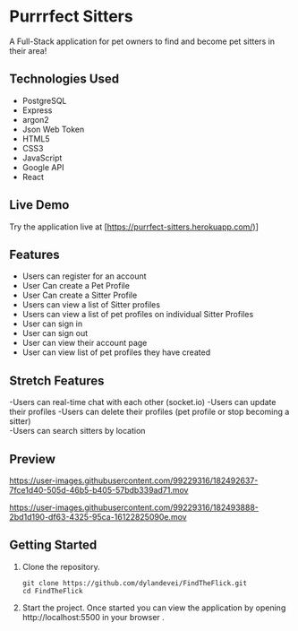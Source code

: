 
# Purrrfect Sitters

A Full-Stack  application for pet owners to find and become pet sitters in their area!

## Technologies Used

- PostgreSQL
- Express
- argon2
- Json Web Token
- HTML5
- CSS3
- JavaScript
- Google API
- React


## Live Demo

Try the application live at [[https://purrfect-sitters.herokuapp.com/)](https://purrfect-sitters.herokuapp.com/)]

## Features

- Users can register for an account
- User Can create a Pet Profile
- User Can create a Sitter Profile
- Users can view a list of Sitter profiles
- Users can view a list of pet profiles on individual Sitter Profiles
- User can sign in
- User can sign out
- User can view their account page
- User can view list of pet profiles they have created 


## Stretch Features

-Users can real-time chat with each other (socket.io)
-Users can update their profiles
-Users can delete their profiles (pet profile or stop becoming a sitter)  
-Users can search sitters by location



## Preview




https://user-images.githubusercontent.com/99229316/182492637-7fce1d40-505d-46b5-b405-57bdb339ad71.mov



https://user-images.githubusercontent.com/99229316/182493888-2bd1d190-df63-4325-95ca-16122825090e.mov



## Getting Started 

1. Clone the repository.

    ```shell
    git clone https://github.com/dylandevei/FindTheFlick.git
    cd FindTheFlick
    ```
    
2. Start the project. Once started you can view the application by opening http://localhost:5500 in your browser .
